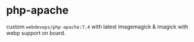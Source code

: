 # php-apache
custom `webdevops/php-apache:7.4` with latest imagemagick &amp; imagick with webp support on board.
